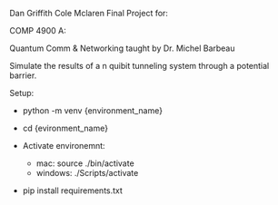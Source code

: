 Dan Griffith 
Cole Mclaren 
Final Project for: 

COMP 4900 A:

Quantum Comm & Networking 
taught by Dr. Michel Barbeau 


Simulate the results of a n quibit tunneling system through a potential barrier. 

Setup: 

 - python -m venv {environment_name}
 - cd {evironment_name}

 - Activate environemnt:
    - mac: source ./bin/activate 
    - windows: ./Scripts/activate

 - pip install requirements.txt

